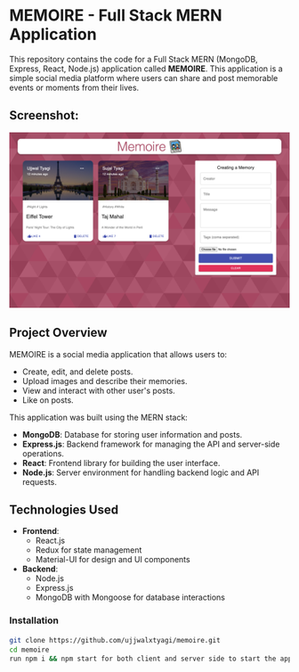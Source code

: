 # MEMOIRE - Full Stack MERN Application

This repository contains the code for a  Full Stack MERN (MongoDB, Express, React, Node.js) application called **MEMOIRE**. This application is a simple social media platform where users can share and post memorable events or moments from their lives.


## Screenshot:


![Home Page](./client/src/images/Screenshot.png)




## Project Overview
MEMOIRE is a social media application that allows users to:
- Create, edit, and delete posts.
- Upload images and describe their memories.
- View and interact with other user's posts.
- Like on posts.

This application was built using the MERN stack:
- **MongoDB**: Database for storing user information and posts.
- **Express.js**: Backend framework for managing the API and server-side operations.
- **React**: Frontend library for building the user interface.
- **Node.js**: Server environment for handling backend logic and API requests.

## Technologies Used
- **Frontend**:
  - React.js
  - Redux for state management
  - Material-UI for design and UI components
- **Backend**:
  - Node.js
  - Express.js
  - MongoDB with Mongoose for database interactions

### Installation

   ```bash
   git clone https://github.com/ujjwalxtyagi/memoire.git
   cd memoire
   run npm i && npm start for both client and server side to start the app
